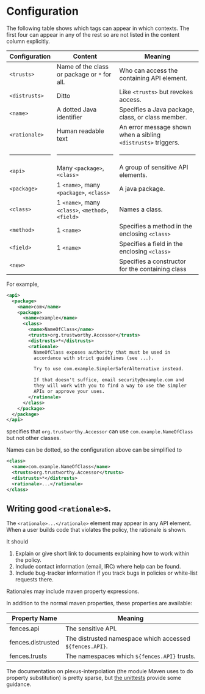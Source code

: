 # Configuration

The following table shows which tags can appear in which contexts.
The first four can appear in any of the rest so are not listed in the content column explicitly.

| Configuration | Content | Meaning |
| ------------- | ------- | ------- |
| `<trusts>` | Name of the class or package or `*` for all. | Who can access the containing API element. |
| `<distrusts>` | Ditto | Like `<trusts>` but revokes access. |
| `<name>` | A dotted Java identifier | Specifies a Java package, class, or class member. |
| `<rationale>` | Human readable text | An error message shown when a sibling `<distrusts>` triggers. |
| <hr /> | <hr /> | <hr /> |
| `<api>` | Many `<package>`, `<class>` | A group of sensitive API elements. |
| `<package>` | 1 `<name>`, many `<package>`, `<class>` | A java package. |
| `<class>` | 1 `<name>`, many `<class>`, `<method>`, `<field>` | Names a class. |
| `<method>` | 1 `<name>` | Specifies a method in the enclosing `<class>` |
| `<field>` | 1 `<name>` | Specifies a field in the enclosing `<class>` |
| `<new>` | | Specifies a constructor for the containing class |

For example,

```XML
<api>
  <package>
    <name>com</name>
    <package>
      <name>example</name>
      <class>
        <name>NameOfClass</name>
        <trusts>org.trustworthy.Accessor</trusts>
        <distrusts>*</distrusts>
        <rationale>
          NameOfClass exposes authority that must be used in
          accordance with strict guidelines (see ...).

          Try to use com.example.SimplerSaferAlternative instead.

          If that doesn't suffice, email security@example.com and
          they will work with you to find a way to use the simpler
          APIs or approve your uses.
        </rationale>
      </class>
    </package>
  </package>
</api>
```

specifies that `org.trustworthy.Accessor` can use
`com.example.NameOfClass` but not other classes.

Names can be dotted, so the configuration above can be simplified to

```XML
<class>
  <name>com.example.NameOfClass</name>
  <trusts>org.trustworthy.Accessor</trusts>
  <distrusts>*</distrusts>
  <rationale>...</rationale>
</class>
```

## Writing good `<rationale>`s.

The `<rationale>...</rationale>` element may appear in any API element.
When a user builds code that violates the policy, the rationale is shown.

It should

1. Explain or give short link to documents explaining how to work within
   the policy.
2. Include contact information (email, IRC) where help can be found.
3. Include bug-tracker information if you track bugs in policies or
   white-list requests there.

Rationales may include maven property expressions.

In addition to the normal maven properties, these properties are available:

| Property Name     | Meaning                                                  |
| ----------------- | -------------------------------------------------------- |
| fences.api        | The sensitive API.                                       |
| fences.distrusted | The distrusted namespace which accessed `${fences.API}`. |
| fences.trusts     | The namespaces which `${fences.API}` trusts.             |

The documentation on plexus-interpolation (the module Maven uses to do
property substitution) is pretty sparse, but
[the unittests](https://github.com/codehaus-plexus/plexus-interpolation/blob/master/src/test/java/org/codehaus/plexus/interpolation/StringSearchInterpolatorTest.java)
provide some guidance.
